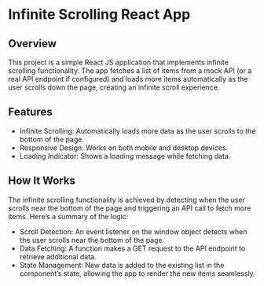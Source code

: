 # Infinite Scrolling React App
## Overview
This project is a simple React JS application that implements infinite scrolling functionality. The app fetches a list of items from a mock API (or a real API endpoint if configured) and loads more items automatically as the user scrolls down the page, creating an infinite scroll experience.

## Features
* Infinite Scrolling: Automatically loads more data as the user scrolls to the bottom of the page.
* Responsive Design: Works on both mobile and desktop devices.
* Loading Indicator: Shows a loading message while fetching data.

## How It Works
The infinite scrolling functionality is achieved by detecting when the user scrolls near the bottom of the page and triggering an API call to fetch more items. Here’s a summary of the logic:

* Scroll Detection: An event listener on the window object detects when the user scrolls near the bottom of the page.
* Data Fetching: A function makes a GET request to the API endpoint to retrieve additional data.
* State Management: New data is added to the existing list in the component’s state, allowing the app to render the new items seamlessly.
